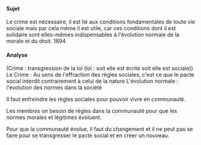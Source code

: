 #### Sujet
Le crime est nécessaire, il est lié aux conditions fondamentales de toute vie sociale mais par cela même il est utile, car ces conditions dont il est solidaire sont elles-mêmes indispensables à l'évolution normale de la morale et du droit. 
1894

#### Analyse
(Crime : transgression de la loi (loi : soit elle est écrite soit elle est sociale))
Le Crime : Au sens de l'effraction des règles sociales, c'est ce que le pacte social interdit contrairement à celui de la nature
L'évolution normale : l'évolution des normes dans la société

Il faut enfreindre les règles sociales pour pouvoir vivre en communauté.

Les membres on besoin de règles dans la communauté pour que les normes morales et légitimes évoluent. 

Pour que la communauté évolue, il faut du changement et il ne peut pas se faire pour se transgresser le pacte social et en créer un nouveau. 
